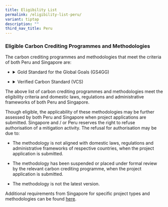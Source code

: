 ```yaml
---
title: Eligibility List
permalink: /eligibility-list-peru/
variant: tiptap
description: ""
third_nav_title: Peru
---
```

<h3>Eligible Carbon Crediting Programmes and&nbsp;Methodologies</h3>
<p></p>
<p>The carbon crediting programmes and methodologies that meet the criteria
of both Peru and Singapore are:</p>
<ul data-tight="true" class="tight">
<li>
<p></p>
<div data-type="detailGroup" class="isomer-accordion-group isomer-accordion isomer-accordion-white">
<details class="isomer-details">
<summary>Gold Standard for the Global Goals (GS4GG)</summary>
<div data-type="detailsContent" class="isomer-details-content">
<ol data-tight="true" class="tight">
<li>
<p>Reduced Emissions from Cooking and Heating – Technologies and Practices
to Displace Decentralized Thermal Energy Consumption v4.0 (TPDDTEC)</p>
</li>
<li>
<p>Methodology For Animal Manure Management and Biogas Use for Thermal Energy
Generation&nbsp;v1.1</p>
</li>
<li>
<p>Methane Emission Reduction by adjusted Water management practice in rice
cultivation&nbsp;v1.0</p>
</li>
</ol>
</div>
</details>
</div>
</li>
<li>
<p></p>
<div data-type="detailGroup" class="isomer-accordion-group isomer-accordion isomer-accordion-white">
<details class="isomer-details">
<summary>Verified Carbon Standard (VCS)</summary>
<div data-type="detailsContent" class="isomer-details-content">
<p></p>
<table style="minWidth: 25px">
<colgroup>
<col>
</colgroup>
<tbody>
<tr>
<td rowspan="1" colspan="1">
<ol start="4" data-tight="true" class="tight">
<li>
<p>VM0016 Recovery and Destruction of Ozone-Depleting Substances (ODS) from
Products, v1.1</p>
</li>
<li>
<p>VMR0008 Revision to AMS-III.A.: Recovery and Recycling of Materials from
E-waste v1.0</p>
</li>
<li>
<p>VM0047 Afforestation, Reforestation, and Revegetation, v1.1</p>
</li>
<li>
<p>VM0048 Reducing Emissions from Deforestation and Forest Degradation, v1.0</p>
</li>
</ol>
<p></p>
<p>Where any VCS methodology is used, the project participant will be required
to demonstrate the Sustainable Development contributions or co-benefits
of the relevant mitigation activity by submitting to the Joint Committee
its verification report under the Climate, Community and Biodiversity Standards
(CCB Standards), the Sustainable Development Verified Impact Standard (SD
VISta) or another standard recognised by VCS for such purpose.</p>
</td>
</tr>
</tbody>
</table>
</div>
</details>
</div>
</li>
</ul>
<p>The above list of carbon crediting programmes and methodologies meet the
eligibility criteria and domestic laws, regulations and administrative
frameworks of both Peru and Singapore.&nbsp;</p>
<p>Though eligible, the applicability of these methodologies may be further
assessed by both Peru and Singapore when project applications are submitted.
Singapore and / or Peru reserves the right to refuse authorisation of a
mitigation activity. The refusal for authorisation may be due to:&nbsp;</p>
<ul data-tight="true" class="tight">
<li>
<p>The methodology is not aligned with domestic laws, regulations and administrative
frameworks of respective countries, when the project application is submitted.&nbsp;</p>
</li>
<li>
<p>The methodology has been suspended or placed under formal review by the
relevant carbon crediting programme, when the project application is submitted.&nbsp;</p>
</li>
<li>
<p>The methodology is not the latest version.&nbsp;</p>
</li>
</ul>
<p>Additional requirements from Singapore for specific project types&nbsp;and
methodologies can be found <a href="https://carbonmarkets-cooperation.gov.sg/additional-environmental-integrity-safeguards/" rel="noopener noreferrer nofollow" target="_blank"><u>here</u></a>.</p>